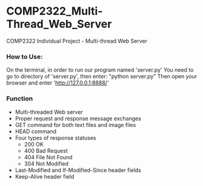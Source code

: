 # COMP2322_Multi-Thread_Web_Server
COMP2322 Individual Project - Multi-thread Web Server

### How to Use:
On the terminal, in order to run our program named 'server.py'
You need to go to directory of 'server.py', then enter: "python server.py"
Then open your browser and enter 'http://127.0.0.1:8888/'

### Function
- Multi-threaded Web server
- Proper request and response message exchanges
- GET command for both text files and image files
- HEAD command
- Four types of response statuses
	- 200 OK
	- 400 Bad Request
	- 404 File Not Found
	- 304 Not Modified
- Last-Modified and If-Modified-Since header fields
- Keep-Alive header field
